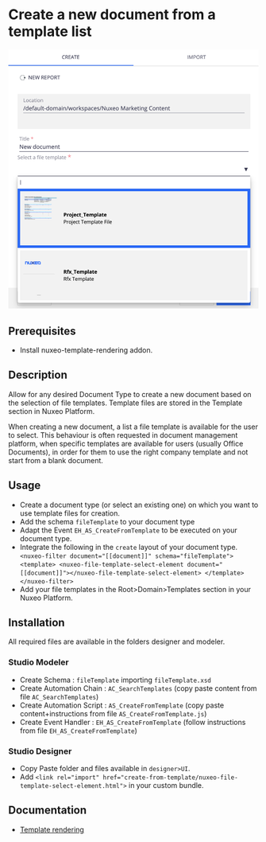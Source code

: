 # Create a new document from a template list

![Create from Template](CreateFromTemplate.png)

## Prerequisites

- Install nuxeo-template-rendering addon.

## Description

Allow for any desired Document Type to create a new document based on the selection of file templates.
Template files are stored in the Template section in Nuxeo Platform.

When creating a new document, a list a file template is available for the user to select.
This behaviour is often requested in document management platform, when specific templates are available for users (usually Office Documents), in order for them to use the right company template and not start from a blank document.

## Usage

- Create a document type (or select an existing one) on which you want to use template files for creation.
- Add the schema `fileTemplate` to your document type
- Adapt the Event `EH_AS_CreateFromTemplate` to be executed on your document type.
- Integrate the following in the `create` layout of your document type.
    `<nuxeo-filter document="[[document]]" schema="fileTemplate">
      <template>
        <nuxeo-file-template-select-element document="[[document]]"></nuxeo-file-template-select-element>
      </template>
    </nuxeo-filter>`
- Add your file templates in the Root>Domain>Templates section in your Nuxeo Platform.

## Installation

All required files are available in the folders designer and modeler.

### Studio Modeler

- Create Schema : `fileTemplate` importing `fileTemplate.xsd`
- Create Automation Chain : `AC_SearchTemplates` (copy paste content from file `AC_SearchTemplates`)
- Create Automation Script : `AS_CreateFromTemplate` (copy paste content+instructions from file `AS_CreateFromTemplate.js`)
- Create Event Handler : `EH_AS_CreateFromTemplate` (follow instructions from file `EH_AS_CreateFromTemplate`)

### Studio Designer

- Copy Paste folder and files available in `designer>UI`.
- Add `<link rel="import" href="create-from-template/nuxeo-file-template-select-element.html">` in your custom bundle.

## Documentation

- [Template rendering](https://doc.nuxeo.com/nxdoc/template-rendering-addon/)
